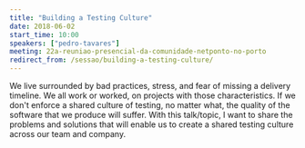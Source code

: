 ```yaml
---
title: "Building a Testing Culture"
date: 2018-06-02
start_time: 10:00
speakers: ["pedro-tavares"]
meeting: 22a-reuniao-presencial-da-comunidade-netponto-no-porto
redirect_from: /sessao/building-a-testing-culture/
---
```


We live surrounded by bad practices, stress, and fear of missing a delivery timeline. We all work or worked, on projects with those characteristics. If we don't enforce a shared culture of testing, no matter what, the quality of the software that we produce will suffer. With this talk/topic, I want to share the problems and solutions that will enable us to create a shared testing culture across our team and company.
